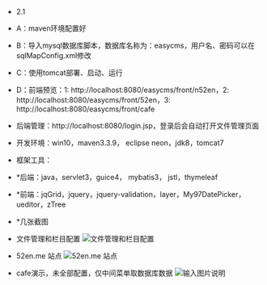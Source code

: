  - 2.1
 - A：maven环境配置好
 - B：导入mysql数据库脚本，数据库名称为：easycms，用户名、密码可以在sqlMapConfig.xml修改
 - C：使用tomcat部署、启动、运行
 - D：前端预览：1: http://localhost:8080/easycms/front/n52en，2: http://localhost:8080/easycms/front/52en，3: http://localhost:8080/easycms/front/cafe
 - 后端管理：http://localhost:8080/login.jsp，登录后会自动打开文件管理页面
 - 开发环境：win10，maven3.3.9， eclipse neon，jdk8，tomcat7
 - 框架工具：
 - *后端：java，servlet3，guice4， mybatis3， jstl，thymeleaf
 - *前端：jqGrid，jquery，jquery-validation，layer，My97DatePicker，ueditor，zTree

 - *几张截图
 - 文件管理和栏目配置
![文件管理和栏目配置](https://images.gitee.com/uploads/images/2019/0703/162528_7104bd5a_370580.png "QQ图片20190703162510.png")
 - 52en.me 站点
![52en.me 站点](https://images.gitee.com/uploads/images/2019/0703/162414_449b4ed8_370580.png "QQ图片20190703162358.png")
 - cafe演示，未全部配置，仅中间菜单取数据库数据 
![输入图片说明](https://images.gitee.com/uploads/images/2019/0703/162927_3f7ed403_370580.png "QQ图片20190703162908.png")